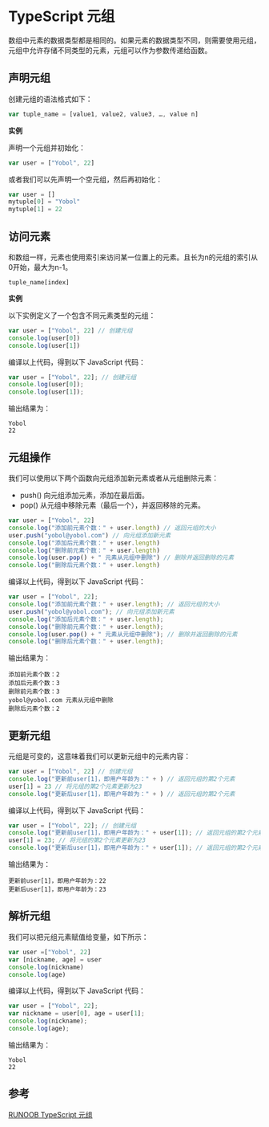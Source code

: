 # TypeScript 元组

数组中元素的数据类型都是相同的。如果元素的数据类型不同，则需要使用元组，元组中允许存储不同类型的元素，元组可以作为参数传递给函数。

## 声明元组

创建元组的语法格式如下：

```typescript
var tuple_name = [value1, value2, value3, …, value n]
```

**实例**

声明一个元组并初始化：

```typescript
var user = ["Yobol", 22]
```

或者我们可以先声明一个空元组，然后再初始化：

```typescript
var user = []
mytuple[0] = "Yobol"
mytuple[1] = 22
```

## 访问元素

和数组一样，元素也使用索引来访问某一位置上的元素。且长为n的元组的索引从0开始，最大为n-1。

```
tuple_name[index]
```

**实例**

以下实例定义了一个包含不同元素类型的元组：

```typescript
var user = ["Yobol", 22] // 创建元组
console.log(user[0])
console.log(user[1])
```

编译以上代码，得到以下 JavaScript 代码：

```typescript
var user = ["Yobol", 22]; // 创建元组
console.log(user[0]);
console.log(user[1]);
```

输出结果为：

```
Yobol
22
```

## 元组操作

我们可以使用以下两个函数向元组添加新元素或者从元组删除元素：

- push() 向元组添加元素，添加在最后面。
- pop() 从元组中移除元素（最后一个），并返回移除的元素。

```typescript
var user = ["Yobol", 22]
console.log("添加前元素个数：" + user.length) // 返回元组的大小
user.push("yobol@yobol.com") // 向元组添加新元素
console.log("添加后元素个数：" + user.length)
console.log("删除前元素个数：" + user.length)
console.log(user.pop() + " 元素从元组中删除") // 删除并返回删除的元素
console.log("删除后元素个数：" + user.length)
```

编译以上代码，得到以下 JavaScript 代码：

```javascript
var user = ["Yobol", 22];
console.log("添加前元素个数：" + user.length); // 返回元组的大小
user.push("yobol@yobol.com"); // 向元组添加新元素
console.log("添加后元素个数：" + user.length);
console.log("删除前元素个数：" + user.length);
console.log(user.pop() + " 元素从元组中删除"); // 删除并返回删除的元素
console.log("删除后元素个数：" + user.length);
```

输出结果为：

```
添加前元素个数：2
添加后元素个数：3
删除前元素个数：3
yobol@yobol.com 元素从元组中删除
删除后元素个数：2
```

## 更新元组

元组是可变的，这意味着我们可以更新元组中的元素内容：

```typescript
var user = ["Yobol", 22] // 创建元组
console.log("更新前user[1]，即用户年龄为：" + ) // 返回元组的第2个元素
user[1] = 23 // 将元组的第2个元素更新为23
console.log("更新后user[1]，即用户年龄为：" + ) // 返回元组的第2个元素
```

编译以上代码，得到以下 JavaScript 代码：

```typescript
var user = ["Yobol", 22]; // 创建元组
console.log("更新前user[1]，即用户年龄为：" + user[1]); // 返回元组的第2个元素
user[1] = 23; // 将元组的第2个元素更新为23
console.log("更新后user[1]，即用户年龄为：" + user[1]); // 返回元组的第2个元素
```

输出结果为：

```
更新前user[1]，即用户年龄为：22
更新后user[1]，即用户年龄为：23
```

## 解析元组

我们可以把元组元素赋值给变量，如下所示：

```typescript
var user =["Yobol", 22]
var [nickname, age] = user
console.log(nickname)
console.log(age)
```

编译以上代码，得到以下 JavaScript 代码：

```javascript
var user = ["Yobol", 22];
var nickname = user[0], age = user[1];
console.log(nickname);
console.log(age);
```

输出结果为：

```
Yobol
22
```

## 参考

[RUNOOB TypeScript 元组](http://www.runoob.com/typescript/ts-tuple.html)